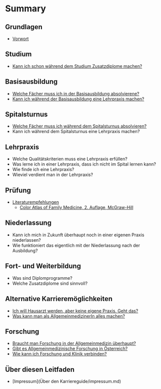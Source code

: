# Summary

## Grundlagen
* [Vorwort](README.md)

## Studium
* [Kann ich schon während dem Studium Zusatzdiplome machen?](kann-ich-schon-während-dem-studium-zusatzdiplome-machen.md)

## Basisausbildung
* [Welche Fächer muss ich in der Basisausbildung absolvierene?](welche-fächer-muss-ich-im-basisjahr-absolvierene.md)
* [Kann ich während der Basisausbildung eine Lehrpraxis machen?](kann-ich-während-dem-basisjahr-eine-lehrpraxis-machen.md)

## Spitalsturnus
* [Welche Fächer muss ich während dem Spitalsturnus absolvieren?](welche-fächer-muss-ich-während-dem-spitalsturnus-absolvieren.md)
* Kann ich während dem Spitalsturnus eine Lehrpraxis machen?

## Lehrpraxis
* Welche Qualitätskriterien muss eine Lehrpraxis erfüllen?
* Was lerne ich in einer Lehrpraxis, dass ich nicht im Spital lernen kann?
* Wie finde ich eine Lehrpraxis?
* Wieviel verdient man in der Lehrpraxis?

## Prüfung
* [Literaturempfehlungen](literaturempfehlungen.md)
    * [Color Atlas of Family Medicine, 2. Auflage, McGraw-Hill](color-atlas-of-family-medicine-2-auflage-mcgraw-hill.md)

## Niederlassung
* Kann ich mich in Zukunft überhaupt noch in einer eigenen Praxis niederlassen?
* Wie funktioniert das eigentlich mit der Niederlassung nach der Ausbildung?

## Fort- und Weiterbildung
* Was sind Diplomprogramme?
* Welche Zusatzdiplome sind sinnvoll?

## Alternative Karrieremöglichkeiten
* [Ich will Hausarzt werden, aber keine eigene Praxis. Geht das?](ich-will-hausarzt-werden-aber-keine-eigene-praxis-geht-das.md)
* [Was kann man als AllgemeinmedizinerIn alles machen?](was-kann-man-als-allgemeinmedizinerin-alles-machen.md)

## Forschung
* [Braucht man Forschung in der Allgemeinmedizin überhaupt?](braucht-man-forschung-in-der-allgemeinmedizin-überhaupt.md)
* [Gibt es Allgemeinmedizinische Forschung in Österreich?](gibt-es-allgemeinmedizinische-forschung-in-österreich.md)
* [Wie kann ich Forschung und Klinik verbinden?](wie-kann-ich-forschung-und-klinik-verbinden.md)

## Über diesen Leitfaden
* [Impressum](Über den Karriereguide/impressum.md)

